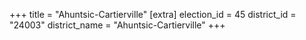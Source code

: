 +++
title = "Ahuntsic-Cartierville"
[extra]
election_id = 45
district_id = "24003"
district_name = "Ahuntsic-Cartierville"
+++
